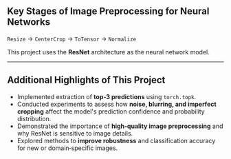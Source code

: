 ## Key Stages of Image Preprocessing for Neural Networks

`Resize` → `CenterCrop` → `ToTensor` → `Normalize`

This project uses the **ResNet** architecture as the neural network model.

---

## Additional Highlights of This Project

- Implemented extraction of **top‑3 predictions** using `torch.topk`.
- Conducted experiments to assess how **noise, blurring, and imperfect cropping** affect the model's prediction confidence and probability distribution.
- Demonstrated the importance of **high‑quality image preprocessing** and why ResNet is sensitive to image details.
- Explored methods to **improve robustness** and classification accuracy for new or domain‑specific images.

